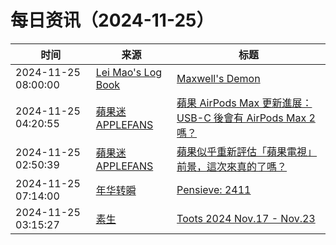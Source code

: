 ﻿# 每日资讯（2024-11-25）

|时间|来源|标题|
|---|---|---|
|2024-11-25 08:00:00|[Lei Mao's Log Book](https://leimao.github.io/atom.xml)|[Maxwell's Demon](https://leimao.github.io/blog/Maxwell-Demon/)|
|2024-11-25 04:20:55|[蘋果迷 APPLEFANS](https://applefans.today/feed/)|[蘋果 AirPods Max 更新進展：USB-C 後會有 AirPods Max 2 嗎？](https://applefans.today/2024-11-airpods-max-2-not-yet-planned/)|
|2024-11-25 02:50:39|[蘋果迷 APPLEFANS](https://applefans.today/feed/)|[蘋果似乎重新評估「蘋果電視」前景，這次來真的了嗎？](https://applefans.today/2024-11-apple-should-build-low-cost-tv-streaming-stick/)|
|2024-11-25 07:14:00|[年华转瞬](https://blog.xiaket.org/feed.xml)|[Pensieve: 2411](https://xiaket.github.io/2024/pensieve-2411.html)|
|2024-11-25 03:15:27|[素生](http://z.arlmy.me/atom.xml)|[Toots 2024 Nov.17 - Nov.23](http://z.arlmy.me/posts/MastodonArchives/2024/MastodonTootsArchives_20241123/)|
